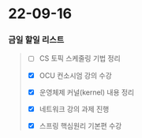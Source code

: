 # 22-09-16
### 금일 할일 리스트

> - [ ] CS 토픽 스케줄링 기법 정리
> 
> - [x] OCU 컨소시엄 강의 수강
>
> - [x] 운영체제 커널(kernel) 내용 정리
>
> - [x] 네트워크 강의 과제 진행
>
> - [x] 스프링 핵심원리 기본편 수강 


